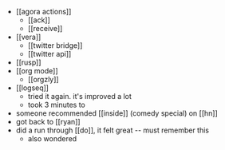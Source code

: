 - [[agora actions]]
	- [[ack]]
	- [[receive]]
- [[vera]]
	- [[twitter bridge]]
	- [[twitter api]]
- [[rusp]]
- [[org mode]]
	- [[orgzly]]
- [[logseq]]
	- tried it again. it's improved a lot
	- took 3 minutes to 
- someone recommended [[inside]] (comedy special) on [[hn]]
- got back to [[ryan]]
- did a run through [[do]], it felt great -- must remember this
	- also wondered